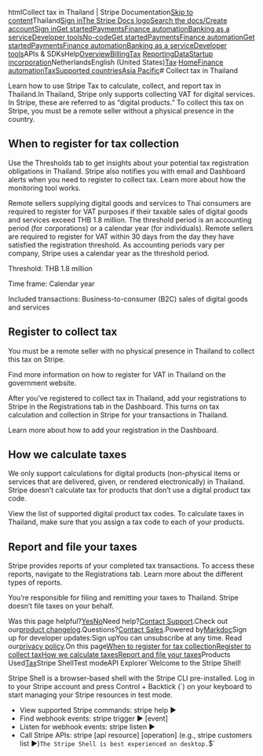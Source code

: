 htmlCollect tax in Thailand | Stripe Documentation[Skip to content](#main-content)Thailand[Sign in](https://dashboard.stripe.com/login?redirect=https%3A%2F%2Fdocs.stripe.com%2Ftax%2Fsupported-countries%2Fasia-pacific%2Fthailand)[The Stripe Docs logo](/)[Search the docs/](#)[Create account](https://dashboard.stripe.com/register)[Sign in](https://dashboard.stripe.com/login?redirect=https%3A%2F%2Fdocs.stripe.com%2Ftax%2Fsupported-countries%2Fasia-pacific%2Fthailand)[Get started](/get-started)[Payments](/payments)[Finance automation](/finance-automation)[Banking as a service](/financial-services)[Developer tools](/development)[No-code](/no-code)[Get started](/get-started)[Payments](/payments)[Finance automation](/finance-automation)[](#)[Get started](/get-started)[Payments](/payments)[Finance automation](/finance-automation)[Banking as a service](/financial-services)[Developer tools](/development)[](#)APIs & SDKsHelp[Overview](/docs/finance-automation)[Billing](#)[Tax](#)
[Reporting](#)[Data](#)[Startup incorporation](#)NetherlandsEnglish (United States)[](#)[](#)[Tax](/tax)·[Home](/docs)[Finance automation](/docs/finance-automation)[Tax](/docs/tax)[Supported countries](/docs/tax/supported-countries)[Asia Pacific](/docs/tax/supported-countries/asia-pacific)# Collect tax in Thailand

Learn how to use Stripe Tax to calculate, collect, and report tax in Thailand.In Thailand, Stripe only supports collecting VAT for digital services. In Stripe, these are referred to as “digital products.” To collect this tax on Stripe, you must be a remote seller without a physical presence in the country.

## When to register for tax collection

Use the Thresholds tab to get insights about your potential tax registration obligations in Thailand. Stripe also notifies you with email and Dashboard alerts when you need to register to collect tax. Learn more about how the monitoring tool works.

Remote sellers supplying digital goods and services to Thai consumers are required to register for VAT purposes if their taxable sales of digital goods and services exceed THB 1.8 million. The threshold period is an accounting period (for corporations) or a calendar year (for individuals). Remote sellers are required to register for VAT within 30 days from the day they have satisfied the registration threshold. As accounting periods vary per company, Stripe uses a calendar year as the threshold period.

Threshold: THB 1.8 million

Time frame: Calendar year

Included transactions: Business-to-consumer (B2C) sales of digital goods and services

## Register to collect tax

You must be a remote seller with no physical presence in Thailand to collect this tax on Stripe.

Find more information on how to register for VAT in Thailand on the government website.

After you’ve registered to collect tax in Thailand, add your registrations to Stripe in the Registrations tab in the Dashboard. This turns on tax calculation and collection in Stripe for your transactions in Thailand.

Learn more about how to add your registration in the Dashboard.

## How we calculate taxes

We only support calculations for digital products (non-physical items or services that are delivered, given, or rendered electronically) in Thailand. Stripe doesn’t calculate tax for products that don’t use a digital product tax code.

View the list of supported digital product tax codes. To calculate taxes in Thailand, make sure that you assign a tax code to each of your products.

## Report and file your taxes

Stripe provides reports of your completed tax transactions. To access these reports, navigate to the Registrations tab. Learn more about the different types of reports.

You’re responsible for filing and remitting your taxes to Thailand. Stripe doesn’t file taxes on your behalf.

Was this page helpful?[Yes](#)[No](#)Need help?[Contact Support](https://support.stripe.com/).Check out our[product changelog](https://stripe.com/blog/changelog).Questions?[Contact Sales](https://stripe.com/contact/sales).Powered by[Markdoc](https://markdoc.dev)Sign up for developer updates:Sign upYou can unsubscribe at any time. Read our[privacy policy](https://stripe.com/privacy).On this page[When to register for tax collection](#when-to-register-for-tax-collection)[Register to collect tax](#register-to-collect-tax)[How we calculate taxes](#how-we-calculate-taxes)[Report and file your taxes](#report-and-file-your-taxes)Products Used[Tax](/tax)Stripe ShellTest modeAPI Explorer[](https://stripe.com/docs/stripe-cli#install)`Welcome to the Stripe Shell!

Stripe Shell is a browser-based shell with the Stripe CLI pre-installed. Log in to your
Stripe account and press Control + Backtick (`) on your keyboard to start managing your Stripe
resources in test mode.

- View supported Stripe commands: stripe help ▶️
- Find webhook events: stripe trigger ▶️ [event]
- Listen for webhook events: stripe listen ▶
- Call Stripe APIs: stripe [api resource] [operation] (e.g., stripe customers list ▶️)`The Stripe Shell is best experienced on desktop.`$`